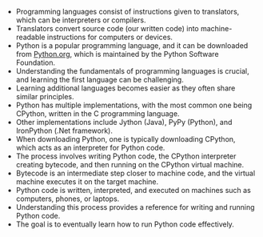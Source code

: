 - Programming languages consist of instructions given to translators, which can be interpreters or compilers.
- Translators convert source code (our written code) into machine-readable instructions for computers or devices.
- Python is a popular programming language, and it can be downloaded from [Python.org](https://www.python.org/), which is maintained by the Python Software Foundation.
- Understanding the fundamentals of programming languages is crucial, and learning the first language can be challenging.
- Learning additional languages becomes easier as they often share similar principles.
- Python has multiple implementations, with the most common one being CPython, written in the C programming language.
- Other implementations include Jython (Java), PyPy (Python), and IronPython (.Net framework).
- When downloading Python, one is typically downloading CPython, which acts as an interpreter for Python code.
- The process involves writing Python code, the CPython interpreter creating bytecode, and then running on the CPython virtual machine.
- Bytecode is an intermediate step closer to machine code, and the virtual machine executes it on the target machine.
- Python code is written, interpreted, and executed on machines such as computers, phones, or laptops.
- Understanding this process provides a reference for writing and running Python code.
- The goal is to eventually learn how to run Python code effectively.
